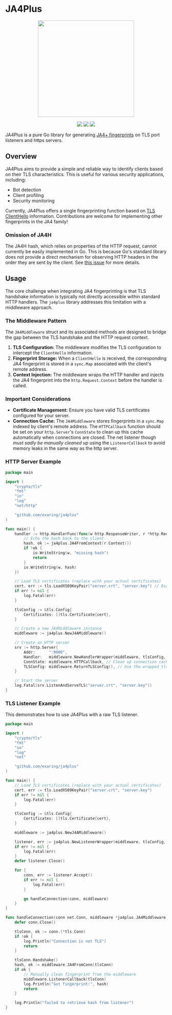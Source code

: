 # JA4Plus
<p align="center">
  <img src="./logo.png" width=300/>
</p>

<p align="center">
  <img src="https://github.com/exaring/ja4plus/actions/workflows/ci.yml/badge.svg">
  <img src="https://pkg.go.dev/badge/github.com/exaring/ja4plus.svg">
  <img src="https://goreportcard.com/badge/github.com/exaring/ja4plus">
</p>


JA4Plus is a pure Go library for generating [JA4+ fingerprints](https://github.com/FoxIO-LLC/ja4) on TLS port listeners and https servers.

## Overview

JA4Plus aims to provide a simple and reliable way to identify clients based on their TLS characteristics.  This is useful for various security applications, including:

*   Bot detection
*   Client profiling
*   Security monitoring

Currently, JA4Plus offers a single fingerprinting function based on [TLS ClientHello](https://pkg.go.dev/crypto/tls#ClientHelloInfo) information. Contributions are welcome for implementing other fingerprints in the JA4 family!

### Omission of JA4H

The JA4H hash, which relies on properties of the HTTP request, cannot currently be easily implemented in Go. This is because Go's standard library does not provide a direct mechanism for observing HTTP headers in the order they are sent by the client.  See [this issue](https://go.dev/issue/24375) for more details.

## Usage

The core challenge when integrating JA4 fingerprinting is that TLS handshake information is typically not directly accessible within standard HTTP handlers. The `ja4plus` library addresses this limitation with a middleware approach.

### The Middleware Pattern

The `JA4Middleware` struct and its associated methods are designed to bridge the gap between the TLS handshake and the HTTP request context.

1.  **TLS Configuration:**  The middleware modifies the TLS configuration to intercept the `ClientHello` information.
2.  **Fingerprint Storage:** When a `ClientHello` is received, the corresponding JA4 fingerprint is stored in a `sync.Map` associated with the client's remote address.
3.  **Context Injection:** The middleware wraps the HTTP handler and injects the JA4 fingerprint into the `http.Request.Context` before the handler is called.

### Important Considerations

*   **Certificate Management:** Ensure you have valid TLS certificates configured for your server.
*   **Connection Cache:** The `JA4Middleware` stores fingerprints in a `sync.Map` indexed by client's remote address. The `HTTPCallback` function should be set on your `http.Server`'s `ConnState` to clean up this cache automatically when connections are closed. The net listener though *must sadly be manually cleaned* up using the `ListenerCallback` to avoid memory leaks in the same way as the http server.

### HTTP Server Example

```go
package main

import (
	"crypto/tls"
	"fmt"
	"io"
	"log"
	"net/http"

	"github.com/exaring/ja4plus"
)

func main() {
	handler := http.HandlerFunc(func(w http.ResponseWriter, r *http.Request) {
		// Echo the hash back to the client
		hash, ok := ja4plus.JA4FromContext(r.Context())
		if !ok {
			io.WriteString(w, "missing hash")
			return
		}
		io.WriteString(w, hash)
	})

	// Load TLS certificates (replace with your actual certificates)
	cert, err := tls.LoadX509KeyPair("server.crt", "server.key") // Example.  Consider using a proper configuration.
	if err != nil {
		log.Fatal(err)
	}

	tlsConfig := &tls.Config{
		Certificates: []tls.Certificate{cert},
	}

	// Create a new JA4Middleware instance
	middleware := ja4plus.NewJ4AMiddleware()

	// Create an HTTP server
	srv := http.Server{
		Addr:      ":9000",
		Handler:   middleware.NewHandlerWrapper(middleware, tlsConfig, handler), // Generate a new http wrapper
		ConnState: middleware.HTTPCallback, // Clean up connection cache
		TLSConfig: middleware.ReturnTLSConfig(), // Use the wrapped tls config
	}

	// Start the server
	log.Fatal(srv.ListenAndServeTLS("server.crt", "server.key"))
}
```

### TLS Listener Example

This demonstrates how to use JA4Plus with a raw TLS listener.

```go
package main

import (
	"crypto/tls"
	"fmt"
	"io"
	"log"
	"net"

	"github.com/exaring/ja4plus"
)

func main() {
	// Load TLS certificates (replace with your actual certificates)
	cert, err := tls.LoadX509KeyPair("server.crt", "server.key")
	if err != nil {
		log.Fatal(err)
	}

	tlsConfig := &tls.Config{
		Certificates: []tls.Certificate{cert},
	}

	middleware := ja4plus.NewJ4AMiddleware()

	listener, err := ja4plus.NewListenerWrapper(middleware, tlsConfig, ":9001")
	if err != nil {
		log.Fatal(err)
	}
	defer listener.Close()

	for {
		conn, err := listener.Accept()
		if err != nil {
			log.Fatal(err)
		}

		go handleConnection(conn, middleware)
	}
}

func handleConnection(conn net.Conn, middleware *ja4plus.JA4Middleware) {
	defer conn.Close()

	tlsConn, ok := conn.(*tls.Conn)
	if !ok {
		log.Println("Connection is not TLS")
		return
	}

	tlsConn.Handshake()
	hash, ok := middleware.JA4FromConn(tlsConn)
	if ok {
		// Manually clean fingerprint from the middleware
		middleware.ListenerCallback(tlsConn)
		log.Println("Got fingerprint:", hash)
		return
	}

	log.Println("failed to retrieve hash from listener")
}

```

